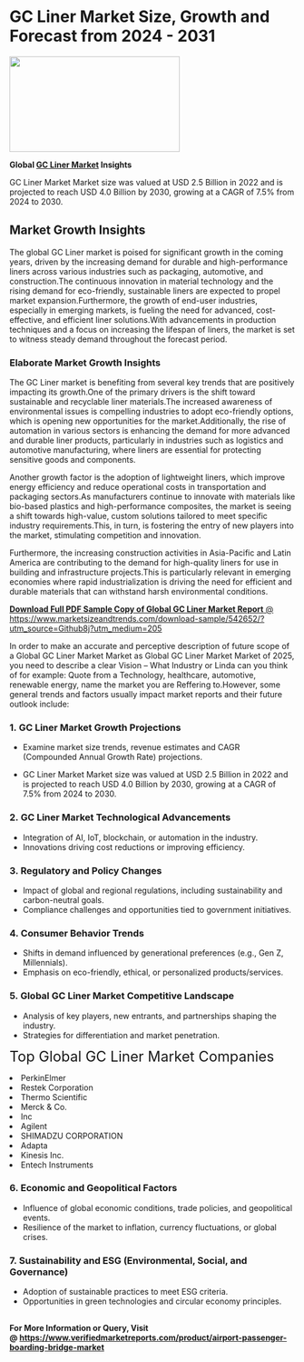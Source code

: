 <H1>GC Liner Market Size, Growth and Forecast from 2024 - 2031</H1><img class="aligncenter size-medium wp-image-584254" src="https://thirdeyenews.in/wp-content/uploads/2024/09/Global-Market-Research-300x168.jpeg" alt="" width="300" height="168" /><p><strong>Global&nbsp;<a href="https://www.marketsizeandtrends.com/download-sample/542652/?utm_source=Github8j?utm_medium=205">GC Liner Market</a> Insights</strong></p><p>GC Liner Market Market size was valued at USD 2.5 Billion in 2022 and is projected to reach USD 4.0 Billion by 2030, growing at a CAGR of 7.5% from 2024 to 2030.</p><p><h2>Market Growth Insights</h2> <p>The global GC Liner market is poised for significant growth in the coming years, driven by the increasing demand for durable and high-performance liners across various industries such as packaging, automotive, and construction.The continuous innovation in material technology and the rising demand for eco-friendly, sustainable liners are expected to propel market expansion.Furthermore, the growth of end-user industries, especially in emerging markets, is fueling the need for advanced, cost-effective, and efficient liner solutions.With advancements in production techniques and a focus on increasing the lifespan of liners, the market is set to witness steady demand throughout the forecast period.</p> <p><a href="#"></a></p> <h3>Elaborate Market Growth Insights</h3> <p>The GC Liner market is benefiting from several key trends that are positively impacting its growth.One of the primary drivers is the shift toward sustainable and recyclable liner materials.The increased awareness of environmental issues is compelling industries to adopt eco-friendly options, which is opening new opportunities for the market.Additionally, the rise of automation in various sectors is enhancing the demand for more advanced and durable liner products, particularly in industries such as logistics and automotive manufacturing, where liners are essential for protecting sensitive goods and components.</p> <p>Another growth factor is the adoption of lightweight liners, which improve energy efficiency and reduce operational costs in transportation and packaging sectors.As manufacturers continue to innovate with materials like bio-based plastics and high-performance composites, the market is seeing a shift towards high-value, custom solutions tailored to meet specific industry requirements.This, in turn, is fostering the entry of new players into the market, stimulating competition and innovation.</p> <p>Furthermore, the increasing construction activities in Asia-Pacific and Latin America are contributing to the demand for high-quality liners for use in building and infrastructure projects.This is particularly relevant in emerging economies where rapid industrialization is driving the need for efficient and durable materials that can withstand harsh environmental conditions.</p> <p><a href="#"></p><p><span class=""><strong>Download Full PDF Sample Copy of Global GC Liner Market Report</strong> @ <a href="https://www.marketsizeandtrends.com/download-sample/542652/?utm_source=Github8j?utm_medium=205" target="_blank">https://www.marketsizeandtrends.com/download-sample/542652/?utm_source=Github8j?utm_medium=205</a></span></p><p>In order to make an accurate and perceptive description of future scope of a Global&nbsp;GC Liner Market Market as Global&nbsp;GC Liner Market Market of 2025, you need to describe a clear Vision &ndash; What Industry or Linda can you think of for example: Quote from a Technology, healthcare, automotive, renewable energy, name the market you are Reffering to.However, some general trends and factors usually impact market reports and their future outlook include:</p><h3>1.&nbsp;<strong>GC Liner Market Growth Projections</strong></h3><ul><li>Examine market size trends, revenue estimates and CAGR (Compounded Annual Growth Rate) projections.</li><li><p>GC Liner Market Market size was valued at USD 2.5 Billion in 2022 and is projected to reach USD 4.0 Billion by 2030, growing at a CAGR of 7.5% from 2024 to 2030.</p></li></ul><h3>2.&nbsp;<strong>GC Liner Market Technological Advancements</strong></h3><ul><li>Integration of AI, IoT, blockchain, or automation in the industry.</li><li>Innovations driving cost reductions or improving efficiency.</li></ul><h3>3.&nbsp;<strong>Regulatory and Policy Changes</strong></h3><ul><li>Impact of global and regional regulations, including sustainability and carbon-neutral goals.</li><li>Compliance challenges and opportunities tied to government initiatives.</li></ul><h3>4.&nbsp;<strong>Consumer Behavior Trends</strong></h3><ul><li>Shifts in demand influenced by generational preferences (e.g., Gen Z, Millennials).</li><li>Emphasis on eco-friendly, ethical, or personalized products/services.</li></ul><h3>5.&nbsp;<strong>Global GC Liner Market Competitive Landscape</strong></h3><ul><li>Analysis of key players, new entrants, and partnerships shaping the industry.</li><li>Strategies for differentiation and market penetration.</li></ul><p data-pm-slice="1 1 []"><span style="color: inherit; font-family: inherit; font-size: 25px;">Top Global GC Liner Market Companies</span></p><div class="" data-test-id=""><p><li>PerkinElmer</li><li> Restek Corporation</li><li> Thermo Scientific</li><li> Merck & Co.</li><li> Inc</li><li> Agilent</li><li> SHIMADZU CORPORATION</li><li> Adapta</li><li> Kinesis Inc.</li><li> Entech Instruments</li></p></div><h3>6.&nbsp;<strong>Economic and Geopolitical Factors</strong></h3><ul><li>Influence of global economic conditions, trade policies, and geopolitical events.</li><li>Resilience of the market to inflation, currency fluctuations, or global crises.</li></ul><h3>7.&nbsp;<strong>Sustainability and ESG (Environmental, Social, and Governance)</strong></h3><ul><li>Adoption of sustainable practices to meet ESG criteria.</li><li>Opportunities in green technologies and circular economy principles.</li></ul><h2><strong style="font-size: 14px;">For More Information or Query, Visit @&nbsp;</strong><a style="background-color: #ffffff; font-size: 14px;" href="https://www.marketsizeandtrends.com/report/gc-liner-market/" target="_blank">https://www.verifiedmarketreports.com/product/airport-passenger-boarding-bridge-market</a></h2>
